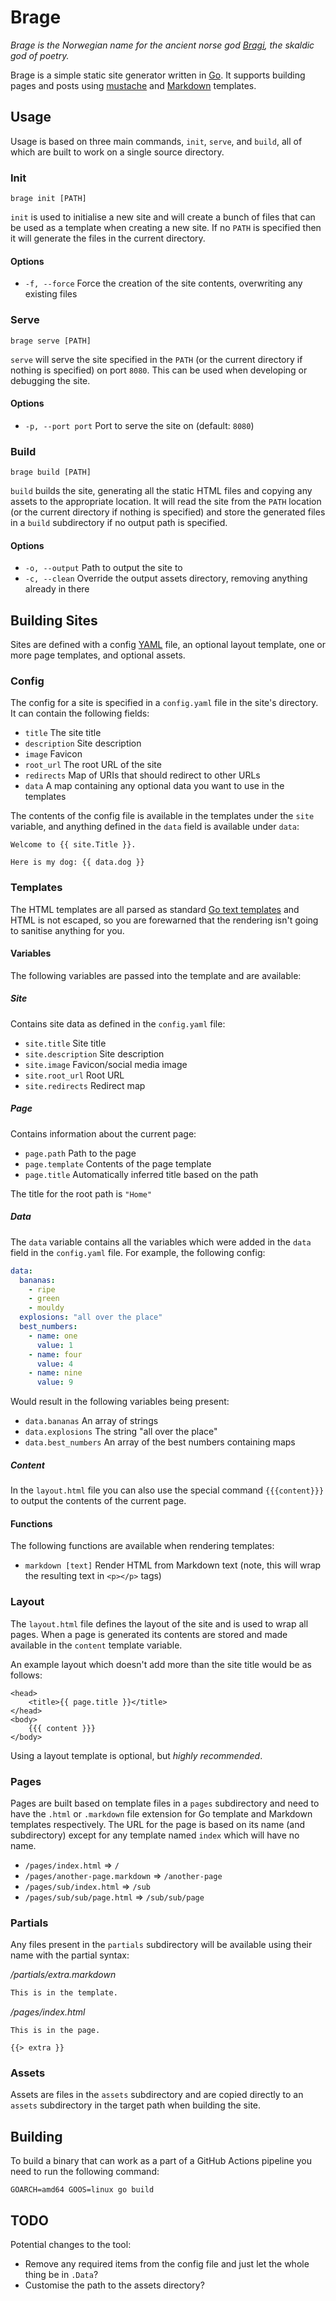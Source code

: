 # Brage

_Brage is the Norwegian name for the ancient norse god [Bragi](https://en.wikipedia.org/wiki/Bragi),
the skaldic god of poetry._

Brage is a simple static site generator written in [Go](https://go.dev/). It
supports building pages and posts using [mustache](https://mustache.github.io/)
and [Markdown](https://www.markdownguide.org/) templates.

## Usage

Usage is based on three main commands, `init`, `serve`, and `build`, all of which
are built to work on a single source directory.

### Init

```shell
brage init [PATH]
```

`init` is used to initialise a new site and will create a bunch of files that can
be used as a template when creating a new site. If no `PATH` is specified then it
will generate the files in the current directory.

#### Options

* `-f, --force` Force the creation of the site contents, overwriting any existing files

### Serve

```shell
brage serve [PATH]
```

`serve` will serve the site specified in the `PATH` (or the current directory if
nothing is specified) on port `8080`. This can be used when developing or debugging
the site.

#### Options

* `-p, --port port` Port to serve the site on (default: `8080`)

### Build

```shell
brage build [PATH]
```

`build` builds the site, generating all the static HTML files and copying any assets
to the appropriate location. It will read the site from the `PATH` location (or the
current directory if nothing is specified) and store the generated files in a `build`
subdirectory if no output path is specified.

#### Options

* `-o, --output` Path to output the site to
* `-c, --clean` Override the output assets directory, removing anything already in there

## Building Sites

Sites are defined with a config [YAML](https://yaml.org/) file, an optional layout
template, one or more page templates, and optional assets.

### Config

The config for a site is specified in a `config.yaml` file in the site's directory.
It can contain the following fields:

* `title` The site title
* `description` Site description
* `image` Favicon
* `root_url` The root URL of the site
* `redirects` Map of URIs that should redirect to other URLs
* `data` A map containing any optional data you want to use in the templates

The contents of the config file is available in the templates under the `site` variable,
and anything defined in the `data` field is available under `data`:

```gohtml
Welcome to {{ site.Title }}.

Here is my dog: {{ data.dog }}
```

### Templates

The HTML templates are all parsed as standard [Go text templates](https://pkg.go.dev/text/template)
and HTML is not escaped, so you are forewarned that the rendering isn't going to
sanitise anything for you.

#### Variables

The following variables are passed into the template and are available:

##### Site

Contains site data as defined in the `config.yaml` file:

* `site.title` Site title
* `site.description` Site description
* `site.image` Favicon/social media image
* `site.root_url` Root URL
* `site.redirects` Redirect map

##### Page

Contains information about the current page:

* `page.path` Path to the page
* `page.template` Contents of the page template
* `page.title` Automatically inferred title based on the path

The title for the root path is `"Home"`

##### Data

The `data` variable contains all the variables which were added in the `data` field
in the `config.yaml` file. For example, the following config:

```yaml
data:
  bananas:
    - ripe
    - green
    - mouldy
  explosions: "all over the place"
  best_numbers:
    - name: one
      value: 1
    - name: four
      value: 4
    - name: nine
      value: 9
```

Would result in the following variables being present:

* `data.bananas` An array of strings
* `data.explosions` The string "all over the place"
* `data.best_numbers` An array of the best numbers containing maps

##### Content

In the `layout.html` file you can also use the special command ```{{{content}}}```
to output the contents of the current page.

#### Functions

The following functions are available when rendering templates:

* `markdown [text]` Render HTML from Markdown text (note, this will wrap the resulting text in `<p></p>` tags)

### Layout

The `layout.html` file defines the layout of the site and is used to wrap all pages.
When a page is generated its contents are stored and made available in the `content`
template variable.

An example layout which doesn't add more than the site title would be as follows:

```gohtml
<head>
    <title>{{ page.title }}</title>
</head>
<body>
    {{{ content }}}
</body>
```

Using a layout template is optional, but _highly recommended_.

### Pages

Pages are built based on template files in a `pages` subdirectory and need to have
the `.html` or `.markdown` file extension for Go template and Markdown templates
respectively. The URL for the page is based on its name (and subdirectory) except
for any template named `index` which will have no name.

* `/pages/index.html` => `/`
* `/pages/another-page.markdown` => `/another-page`
* `/pages/sub/index.html` => `/sub`
* `/pages/sub/sub/page.html` => `/sub/sub/page`

### Partials

Any files present in the `partials` subdirectory will be available using their name
with the partial syntax:

_/partials/extra.markdown_
```markdown
This is in the template.
```

_/pages/index.html_
```gohtml
This is in the page.

{{> extra }}
```

### Assets

Assets are files in the `assets` subdirectory and are copied directly to an `assets`
subdirectory in the target path when building the site.

## Building

To build a binary that can work as a part of a GitHub Actions pipeline you need to run the following command:

```shell
GOARCH=amd64 GOOS=linux go build
```

## TODO

Potential changes to the tool:

* Remove any required items from the config file and just let the whole thing be in `.Data`?
* Customise the path to the assets directory?
